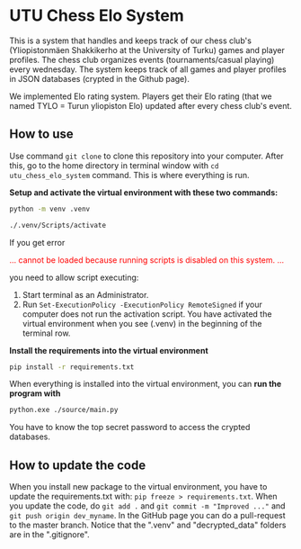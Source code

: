 # UTU Chess Elo System

This is a system that handles and keeps track of our chess club's (Yliopistonmäen Shakkikerho at the University of Turku) games and player profiles. The chess club organizes events (tournaments/casual playing) every wednesday. The system keeps track of all games and player profiles in JSON databases (crypted in the Github page).

We implemented Elo rating system. Players get their Elo rating (that we named TYLO  = Turun yliopiston Elo) updated after every chess club's event.

## How to use

Use command `git clone` to clone this repository into your computer. After this, go to the home directory in terminal window with `cd utu_chess_elo_system` command. This is where everything is run.

**Setup and activate the virtual environment with these two commands:**
```bash
python -m venv .venv

./.venv/Scripts/activate
```
If you get error
<p style="color: red;">... cannot be loaded because running scripts is disabled on this system. ...</p>
you need to allow script executing:

1. Start terminal as an Administrator. 
2. Run `Set-ExecutionPolicy -ExecutionPolicy RemoteSigned` if your computer does not run the activation script. You have activated the virtual environment when you see (.venv) in the beginning of the terminal row.

**Install the requirements into the virtual environment**
```bash
pip install -r requirements.txt
```

When everything is installed into the virtual environment, you can **run the program with**
```bash
python.exe ./source/main.py
```
You have to know the top secret password to access the crypted databases.

## How to update the code

When you install new package to the virtual environment, you have to update the requirements.txt with: `pip freeze > requirements.txt`. When you update the code, do `git add .` and `git commit -m "Improved ..."` and `git push origin dev_myname`. In the GitHub page you can do a pull-request to the master branch. Notice that the ".venv" and "decrypted_data" folders are in the ".gitignore".

